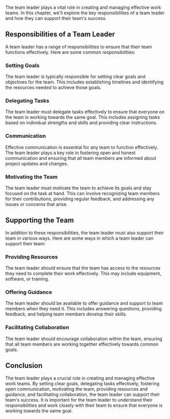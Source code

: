 

The team leader plays a vital role in creating and managing effective work teams. In this chapter, we'll explore the key responsibilities of a team leader and how they can support their team's success.

## Responsibilities of a Team Leader

A team leader has a range of responsibilities to ensure that their team functions effectively. Here are some common responsibilities:

### Setting Goals

The team leader is typically responsible for setting clear goals and objectives for the team. This includes establishing timelines and identifying the resources needed to achieve those goals.

### Delegating Tasks

The team leader must delegate tasks effectively to ensure that everyone on the team is working towards the same goal. This includes assigning tasks based on individual strengths and skills and providing clear instructions.

### Communication

Effective communication is essential for any team to function effectively. The team leader plays a key role in fostering open and honest communication and ensuring that all team members are informed about project updates and changes.

### Motivating the Team

The team leader must motivate the team to achieve its goals and stay focused on the task at hand. This can involve recognizing team members for their contributions, providing regular feedback, and addressing any issues or concerns that arise.

## Supporting the Team

In addition to these responsibilities, the team leader must also support their team in various ways. Here are some ways in which a team leader can support their team:

### Providing Resources

The team leader should ensure that the team has access to the resources they need to complete their work effectively. This may include equipment, software, or training.

### Offering Guidance

The team leader should be available to offer guidance and support to team members when they need it. This includes answering questions, providing feedback, and helping team members develop their skills.

### Facilitating Collaboration

The team leader should encourage collaboration within the team, ensuring that all team members are working together effectively towards common goals.

## Conclusion

The team leader plays a crucial role in creating and managing effective work teams. By setting clear goals, delegating tasks effectively, fostering open communication, motivating the team, providing resources and guidance, and facilitating collaboration, the team leader can support their team's success. It is important for the team leader to understand their responsibilities and work closely with their team to ensure that everyone is working towards the same goal.
